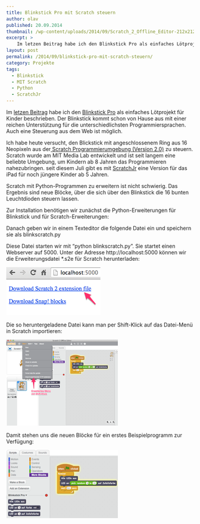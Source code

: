 ```yaml
---
title: Blinkstick Pro mit Scratch steuern
author: olav
published: 20.09.2014
thumbnail: /wp-content/uploads/2014/09/Scratch_2_Offline_Editor-212x212.png
excerpt: >
    Im letzen Beitrag habe ich den Blinkstick Pro als einfaches Lötprojekt für Kinder beschrieben. Der Blinkstick kommt schon von Hause aus mit einer reichen Unterstützung für die unterschiedlichsten Programmiersprachen. Auch eine Steuerung aus dem Web ist möglich.
layout: post
permalink: /2014/09/blinkstick-pro-mit-scratch-steuern/
category: Projekte
tags:
  - Blinkstick
  - MIT Scratch
  - Python
  - ScratchJr
---
```

Im [letzen Beitrag][1] habe ich den [Blinkstick Pro][2] als einfaches Lötprojekt für Kinder beschrieben. Der Blinkstick kommt schon von Hause aus mit einer reichen Unterstützung für die unterschiedlichsten Programmiersprachen. Auch eine Steuerung aus dem Web ist möglich.

Ich habe heute versucht, den Blickstick mit angeschlossenem Ring aus 16 Neopixeln aus der[ Scratch Programmierumgebung (Version 2.0)][3] zu steuern. Scratch wurde am MIT Media Lab entwickelt und ist seit langem eine beliebte Umgebung, um Kindern ab 8 Jahren das Programmieren nahezubringen. seit diesem Juli gibt es mit [ScratchJr][4] eine Version für das iPad für noch jüngere Kinder ab 5 Jahren.

Scratch mit Python-Programmen zu erweitern ist nicht schwierig. Das Ergebnis sind neue Blöcke, über die sich über den Blinkstick die 16 bunten Leuchtdioden steuern lassen.

Zur Installation benötigen wir zunächst die Python-Erweiterungen für Blinkstick und für Scratch-Erweiterungen:

Danach geben wir in einem Texteditor die folgende Datei ein und speichern sie als blinkscratch.py

Diese Datei starten wir mit &#8220;python blinkscratch.py&#8221;. Sie startet einen Webserver auf 5000. Unter der Adresse http://localhost:5000 können wir die Erweiterungsdatei *.s2e für Scratch herunterladen:

<a  data-lity href="/wp-content/uploads/2014/09/localhost_5000.png" rel="lightbox[925]" title="Blinkstick Pro mit Scratch steuern"><img class="thumbnail img-responsive center-block" src="/wp-content/uploads/2014/09/localhost_5000.png" alt="localhost_5000" width="253" height="129" /></a>

Die so heruntergeladene Datei kann man per Shift-Klick auf das Datei-Menü in Scratch importieren:

<a data-lity href="/wp-content/uploads/2014/09/Vollbild_20_09_14_23_03.png" rel="lightbox[925]" title="Blinkstick Pro mit Scratch steuern"><img class="thumbnail img-responsive center-block" src="/wp-content/uploads/2014/09/Vollbild_20_09_14_23_03-300x231.png" alt="Vollbild_20_09_14_23_03" width="300" height="231" /></a>

Damit stehen uns die neuen Blöcke für ein erstes Beispielprogramm zur Verfügung:

<a data-lity href="/wp-content/uploads/2014/09/Scratch_2_Offline_Editor.png" rel="lightbox[925]" title="Blinkstick Pro mit Scratch steuern"><img class="thumbnail img-responsive center-block" src="/wp-content/uploads/2014/09/Scratch_2_Offline_Editor-300x183.png" alt="Scratch_2_Offline_Editor" width="300" height="183" /></a>

 [1]: /2014/09/ein-einfaches-projekt-zum-weltkindertag/
 [2]: http://www.blinkstick.com/products/blinkstick-pro
 [3]: http://scratch.mit.edu/scratch2download/
 [4]: http://www.scratchjr.org/
